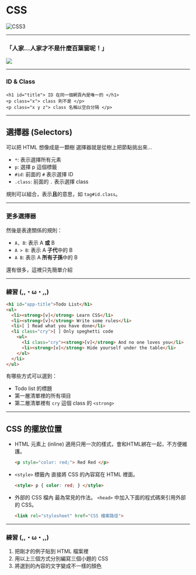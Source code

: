 # CSS
![CSS3](https://upload.wikimedia.org/wikipedia/commons/a/ad/Html5_css3_styling.svg)  <!-- .element: width="200" style="background-color: rgba(255,255,255,.4); padding: 20px" -->

---

### 「人家...人家才不是什麼百葉窗呢！」

![](https://i.imgur.com/Q3cUg29.gif)

---

### ID &amp; Class

```
<h1 id="title"> ID 在同一個網頁內是唯一的 </h1>
<p class="x"> class 則不是 </p>
<p class="x y z"> class 名稱以空白分隔 </p>
```

---

## 選擇器 (Selectors)

可以把 HTML 想像成是一顆樹
選擇器就是從樹上把節點挑出來...

* `*`: 表示選擇所有元素
* `p`: 選擇 p 這個標籤
* `#id`: 前面的 `#` 表示選擇 ID
* `.class`: 前面的 `.` 表示選擇 class

規則可以組合，表示**且**的意思，如 `tag#id.class`。

---

### 更多選擇器

然後是表達關係的規則：

* `A, B`: 表示 A **或** B
* `A > B`: 表示 A **子代**中的 B
* `A B`: 表示 A **所有子孫**中的 B

還有很多，這裡只先簡單介紹

---

### 練習 (\,\,・ω・\,\,)

```html
<h1 id="app-title">Todo List</h1>
<ul>
  <li><strong>[v]</strong> Learn CSS</li>
  <li><strong>[v]</strong> Write some rules</li>
  <li>[ ] Read what you have done</li>
  <li class="cry">[ ] Only speghetti code
    <ul>
      <li class="cry"><strong>[v]</strong> And no one loves you</li>
      <li><strong>[v]</strong> Hide yourself under the table</li>
    </ul>
  </li>
</ul>
```

有哪些方式可以選到：
  * Todo list 的標題
  * 第一層清單裡的所有項目
  * 第二層清單裡有 `cry` 這個 class 的 `<strong>`

---

## CSS 的擺放位置
  * HTML 元素上 (inline)
    適用只用一次的樣式，會和HTML綁在一起，不方便維護。
    ```html
    <p style="color: red;"> Red Red </p>
    ```
  * `<style>` 標籤內
    直接將 CSS 的內容寫在 HTML 裡面。
    ```html
    <style> p { color: red; } </style>
    ```

  * 外部的 CSS 檔內
    最為常見的作法。 `<head>` 中加入下面的程式碼來引用外部的 CSS。
    ```html
    <link rel="stylesheet" href="CSS 檔案路徑">
    ```

---

### 練習 (\,\,・ω・\,\,)

1. 把剛才的例子貼到 HTML 檔案裡
2. 用以上三個方式分別編寫三個小題的 CSS
3. 將選到的內容的文字變成不一樣的顏色
